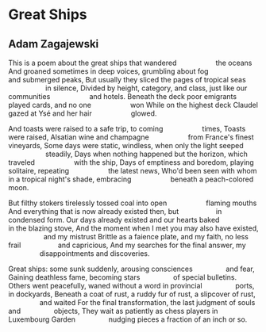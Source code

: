 # Great Ships
## Adam Zagajewski
This is a poem about the great ships that wandered
                   the oceans
And groaned sometimes in deep voices, grumbling about fog
                   and submerged peaks,
But usually they sliced the pages of tropical seas
                   in silence,
Divided by height, category, and class, just like our communities
                   and hotels.
Beneath the deck poor emigrants played cards, and no one
                   won
While on the highest deck Claudel gazed at Ysé and her hair
                   glowed.

And toasts were raised to a safe trip, to coming
                   times,
Toasts were raised, Alsatian wine and champagne
                   from France's finest vineyards,
Some days were static, windless, when only the light seeped
                   steadily,
Days when nothing happened but the horizon, which traveled
                   with the ship,
Days of emptiness and boredom, playing solitaire, repeating
                   the latest news,
Who'd been seen with whom in a tropical night's shade, embracing
                   beneath a peach-colored moon.

But filthy stokers tirelessly tossed coal into open
                   flaming mouths
And everything that is now already existed then, but
                  in condensed form.
Our days already existed and our hearts baked
                   in the blazing stove,
And the moment when I met you may also have existed,
                  and my mistrust
Brittle as a faience plate, and my faith, no less frail
                  and capricious,
And my searches for the final answer, my
                disappointments and discoveries.

Great ships: some sunk suddenly, arousing consciences
                and fear,
Gaining deathless fame, becoming stars
                of special bulletins.
Others went peacefully, waned without a word in provincial
                ports, in dockyards,
Beneath a coat of rust, a ruddy fur of rust, a slipcover of rust,
                and waited
For the final transformation, the last judgment of souls and
                objects,
They wait as patiently as chess players in Luxembourg Garden
                nudging pieces a fraction of an inch or so.